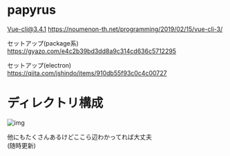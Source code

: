 # papyrus

Vue-cli@3.4.1
https://noumenon-th.net/programming/2019/02/15/vue-cli-3/

セットアップ(package系)
https://gyazo.com/e4c2b39bd3dd8a9c314cd636c5712295

セットアップ(electron)
https://qiita.com/jshindo/items/910db55f93c0c4c00727




# ディレクトリ構成 

![img](https://imgur.com/a/R8pQBfP)

他にもたくさんあるけどここら辺わかってれば大丈夫  
(随時更新)  
